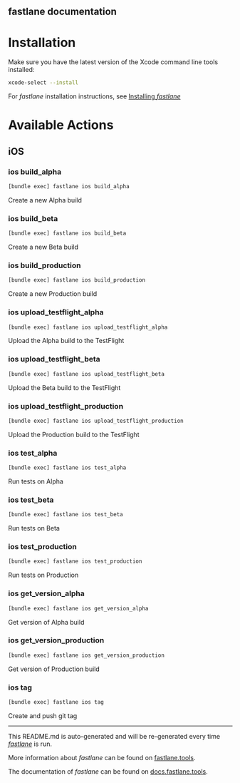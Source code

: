 fastlane documentation
----

# Installation

Make sure you have the latest version of the Xcode command line tools installed:

```sh
xcode-select --install
```

For _fastlane_ installation instructions, see [Installing _fastlane_](https://docs.fastlane.tools/#installing-fastlane)

# Available Actions

## iOS

### ios build_alpha

```sh
[bundle exec] fastlane ios build_alpha
```

Create a new Alpha build

### ios build_beta

```sh
[bundle exec] fastlane ios build_beta
```

Create a new Beta build

### ios build_production

```sh
[bundle exec] fastlane ios build_production
```

Create a new Production build

### ios upload_testflight_alpha

```sh
[bundle exec] fastlane ios upload_testflight_alpha
```

Upload the Alpha build to the TestFlight

### ios upload_testflight_beta

```sh
[bundle exec] fastlane ios upload_testflight_beta
```

Upload the Beta build to the TestFlight

### ios upload_testflight_production

```sh
[bundle exec] fastlane ios upload_testflight_production
```

Upload the Production build to the TestFlight

### ios test_alpha

```sh
[bundle exec] fastlane ios test_alpha
```

Run tests on Alpha

### ios test_beta

```sh
[bundle exec] fastlane ios test_beta
```

Run tests on Beta

### ios test_production

```sh
[bundle exec] fastlane ios test_production
```

Run tests on Production

### ios get_version_alpha

```sh
[bundle exec] fastlane ios get_version_alpha
```

Get version of Alpha build

### ios get_version_production

```sh
[bundle exec] fastlane ios get_version_production
```

Get version of Production build

### ios tag

```sh
[bundle exec] fastlane ios tag
```

Create and push git tag

----

This README.md is auto-generated and will be re-generated every time [_fastlane_](https://fastlane.tools) is run.

More information about _fastlane_ can be found on [fastlane.tools](https://fastlane.tools).

The documentation of _fastlane_ can be found on [docs.fastlane.tools](https://docs.fastlane.tools).
